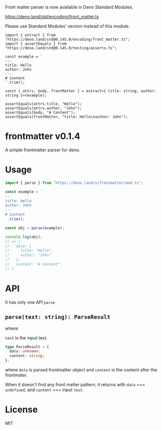 Front matter parser is now available in Deno Standard Modules.

https://deno.land/std/encoding/front_matter.ts

Please use Standard Modules' version instead of this module.

```
import { extract } from "https://deno.land/std@0.145.0/encoding/front_matter.ts";
import { assertEquals } from "https://deno.land/std@0.145.0/testing/asserts.ts";

const example = `
---
title: Hello
author: John
---
# Content
`.trim();

const { attrs, body, frontMatter } = extract<{ title: string, author: string }>(example);

assertEquals(attrs.title, "Hello");
assertEquals(attrs.author, "John");
assertEquals(body, "# Content");
assertEquals(frontMatter, "title: Hello\nauthor: John");
```

# frontmatter v0.1.4

A simple frontmatter parser for deno.

# Usage

```ts
import { parse } from "https://deno.land/x/frontmatter/mod.ts";

const example = `
---
title: Hello
author: John
---
# Content
`.trim();

const obj = parse(example);

console.log(obj);
// => {
//   data: {
//     title: "Hello",
//     author: "John"
//   },
//   content: "# Content"
// }
```

# API

It has only one API `parse`

## `parse(text: string): ParseResult`

where:

`text` is the input text.

```ts
type ParseResult = {
  data: unknown;
  content: string;
};
```

where `data` is parsed frontmatter object and `content` is the content after the
frontmater.

When it doesn't find any front matter pattern, it returns with `data` ===
`undefined`, and `content` === input `text`.

# License

MIT
